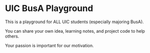 # UIC BusA Playground

This is a playground for ALL UIC students (especially majoring BusA).

You can share your own idea, learning notes, and project code to help others.

Your passion is important for our motivation.
